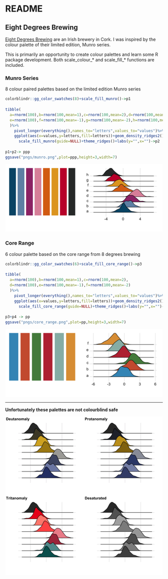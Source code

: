 README
================

## Eight Degrees Brewing

[Eight Degrees Brewing](https://www.eightdegrees.ie/) are an Irish
brewery in Cork. I was inspired by the colour palette of their limited
edition, Munro series.

This is primarily an opportunity to create colour palettes and learn
some R package development. Both scale\_colour\_\* and scale\_fill\_\*
functions are included.

### Munro Series

8 colour paired palettes based on the limited edition Munro series

``` r
colorblindr::gg_color_swatches(8)+scale_fill_munro()->p1

tibble(
  a=rnorm(100),b=rnorm(100,mean=1),c=rnorm(100,mean=2),d=rnorm(100,mean=3),
  e=rnorm(100),f=rnorm(100,mean=-1),g=rnorm(100,mean=-2),h=rnorm(100,mean=-3)
  )%>%
    pivot_longer(everything(),names_to="letters",values_to="values")%>%
    ggplot(aes(x=values,y=letters,fill=letters))+geom_density_ridges2()+
      scale_fill_munro(guide=NULL)+theme_ridges()+labs(y="",x="")->p2

p1+p2-> ppp
ggsave("pngs/munro.png",plot=ppp,height=3,width=7)
```

![munro palette](pngs/munro.png)

### Core Range

6 colour palette based on the core range from 8 degrees brewing

``` r
colorblindr::gg_color_swatches(6)+scale_fill_core_range()->p3

tibble(
  a=rnorm(100),b=rnorm(100,mean=1),c=rnorm(100,mean=2),
  d=rnorm(100),e=rnorm(100,mean=-1),f=rnorm(100,mean=-2)
  )%>%
    pivot_longer(everything(),names_to="letters",values_to="values")%>%
    ggplot(aes(x=values,y=letters,fill=letters))+geom_density_ridges2()+
      scale_fill_core_range(guide=NULL)+theme_ridges()+labs(y="",x="")->p4

p3+p4 -> pp
ggsave("pngs/core_range.png",plot=pp,height=3,width=7)
```

![core range palette](pngs/core_range.png)

-----

**Unfortunately these palettes are not colourblind safe**

![colorblind grid](pngs/colorblind_grid.png)
